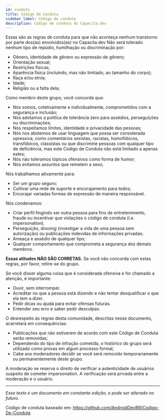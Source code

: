```yaml
---
id: conduta
title: Código de Conduta
sidebar_label: Código de conduta
description: Código de conduta do Capacita.dev
---
```


Essas são as regras de conduta para que não aconteça nenhum transtorno por parte dos(as) envolvidos(as) no Capacita.dev
Não será tolerado nenhum tipo de repúdio, humilhação ou discriminação por:

* Gênero, identidade de gênero ou expressão de gênero;
* Orientação sexual;
* Restrições físicas;
* Aparência física (incluindo, mas não limitado, ao tamanho do corpo);
* Raça e/ou etnia;
* Idade;
* Religião ou a falta dela;

Como membro deste grupo, você concorda que:

* Nós somos, coletivamente e individualmente, comprometidos com a segurança e inclusão;
* Nós adotamos a política de tolerância zero para assédios, perseguições ou discriminações;
* Nós respeitamos limites, identidade e privacidade das pessoas;
* Nós nos abstemos de usar linguagem que possa ser considerada opressiva, como comentários sexistas, racistas, homofóbicos, transfóbicos, classistas ou que discrimine pessoas com qualquer tipo de deficiência, mas este Código de Conduta não está limitado a apenas estes;
* Nós não toleramos tópicos ofensivos como forma de humor;
* Nós evitamos assuntos que remetem a sexo;

Nós trabalhamos ativamente para:

* Ser um grupo seguro;
* Cultivar uma rede de suporte e encorajamento para todos;
* Encorajar variadas formas de expressão de maneira responsável.

Nós condenamos:

* Criar perfil fingindo ser outra pessoa para fins de entretenimento, fraude ou incentivar que violações o código de conduta (i.e. impersonation).
* Perseguição, _doxxing_ (investigar a vida de uma pessoa sem autorização) ou publicações indevidas de informações privadas;
* Ameaça e assédio de qualquer tipo;
* Qualquer comportamento que comprometa a segurança dos demais membros.

**Essas atitudes NÃO SÃO CORRETAS.** Se você não concorda com estas regras, por favor, retire-se do grupo.

Se você disser alguma coisa que é considerada ofensiva e for chamado a atenção, é importante:

* Ouvir, sem interromper.
* Acreditar no que a pessoa está dizendo e não tentar desqualificar o que ela tem a dizer.
* Pedir dicas ou ajuda para evitar ofensas futuras.
* Entender seu erro e saber pedir desculpas.

O desrespeito às regras desta comunidade, descritas nesse documento, acarretará em consequências:

- Publicações que não estiverem de acordo com este Código de Conduta serão removidas;
- Dependendo do tipo de infração cometida, o histórico do grupo será utilizado como provas em algum processo formal;
- Cabe aos moderadores decidir se você será removido temporariamente ou permanentemente deste grupo.

A moderação se reserva o direito de verificar a autenticidade de usuários suspeito de cometer impersonation. A verificação será privada entre a moderação e o usuário.

---

*Esse texto é um documento em constante edição, e pode ser alterado no futuro.*

Código de conduta baseado em: https://github.com/AndroidDevBR/Codigo-De-Conduta
